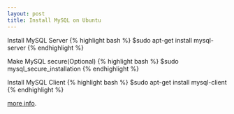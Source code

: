 ```yaml
---
layout: post
title: Install MySQL on Ubuntu
---
```

Install MySQL Server
{% highlight bash %} 
$sudo apt-get install mysql-server
{% endhighlight %}

Make MySQL secure(Optional)
{% highlight bash %} 
$sudo mysql_secure_installation
{% endhighlight %}

Install MySQL Client
{% highlight bash %} 
$sudo apt-get install mysql-client
{% endhighlight %}

[more info](https://www.digitalocean.com/community/tutorials/how-to-install-mysql-on-ubuntu-14-04).
